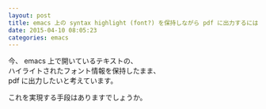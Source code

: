```yaml
---
layout: post
title: emacs 上の syntax highlight (font?) を保持しながら pdf に出力するには
date: 2015-04-10 08:05:23
categories: emacs
---
```

<p>今、 emacs 上で開いているテキストの、<br>
ハイライトされたフォント情報を保持したまま、<br>
pdf に出力したいと考えています。</p>

<p>これを実現する手段はありますでしょうか。</p>
